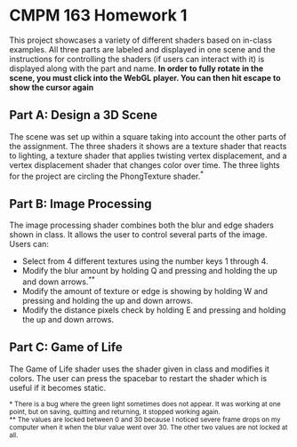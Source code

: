 # CMPM 163 Homework 1
This project showcases a variety of different shaders based on in-class examples. All three parts are labeled and displayed in one scene and the instructions for controlling the shaders (if users can interact with it) is displayed along with the part and name. 
<b>In order to fully rotate in the scene, you must click into the WebGL player. You can then hit escape to show the cursor again</b>

## Part A: Design a 3D Scene 
The scene was set up within a square taking into account the other parts of the assignment. The three shaders it shows are a texture shader that reacts to lighting, a texture shader that applies twisting vertex displacement, and a vertex displacement shader that changes color over time. The three lights for the project are circling the PhongTexture shader.<sup>*</sup>

## Part B: Image Processing
The image processing shader combines both the blur and edge shaders shown in class. It allows the user to control several parts of the image. Users can: 
* Select from 4 different textures using the number keys 1 through 4. 
* Modify the blur amount by holding Q and pressing and holding the up and down arrows.<sup>**</sup>
* Modify the amount of texture or edge is showing by holding W and pressing and holding the up and down arrows.
* Modify the distance pixels check by holding E and pressing and holding the up and down arrows.

## Part C: Game of Life
The Game of Life shader uses the shader given in class and modifies it colors. The user can press the spacebar to restart the shader which is useful if it becomes static.

<sup>* There is a bug where the green light sometimes does not appear. It was working at one point, but on saving, quitting and returning, it stopped working again.
<br>
** The values are locked between 0 and 30 because I noticed severe frame drops on my computer when it when the blur value went over 30. The other two values are not locked at all.
</sup>
